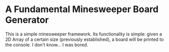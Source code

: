 # A Fundamental Minesweeper Board Generator
This is a simple minesweeper framework. Its functionality is simple: given a 2D Array of a certain size (previously established), a board will be printed to the console. I don't know... I was bored.
